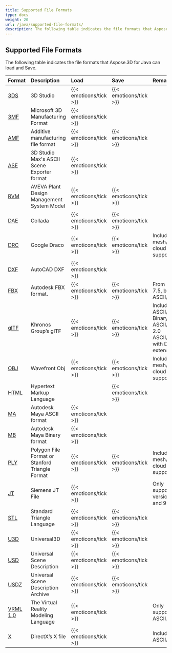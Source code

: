```yaml
---
title: Supported File Formats
type: docs
weight: 20
url: /java/supported-file-formats/
description: The following table indicates the file formats that Aspose.3D for Java can load and Save.
---
```


## **Supported File Formats**
The following table indicates the file formats that Aspose.3D for Java can load and Save.

|**Format**|**Description**|**Load**|**Save**|**Remarks**|
| :- | :- | :- | :- | :- |
|[3DS](https://docs.fileformat.com/3d/3ds/)|3D Studio|{{< emoticons/tick >}}|{{< emoticons/tick >}}| |
|[3MF](https://docs.fileformat.com/3d/3mf/)|Microsoft 3D Manufacturing Format|{{< emoticons/tick >}}| | |
|[AMF](https://docs.fileformat.com/3d/amf/)|Additive manufacturing file format|{{< emoticons/tick >}}|{{< emoticons/tick >}}| |
|[ASE](https://docs.fileformat.com/3d/ase/)|3D Studio Max's ASCII Scene Exporter format|{{< emoticons/tick >}}| | |
|[RVM](https://docs.fileformat.com/3d/rvm/)|AVEVA Plant Design Management System Model|{{< emoticons/tick >}}|{{< emoticons/tick >}}| |
|[DAE](https://docs.fileformat.com/3d/dae/)|Collada|{{< emoticons/tick >}}|{{< emoticons/tick >}}| |
|[DRC](https://docs.fileformat.com/3d/drc/)|Google Draco|{{< emoticons/tick >}}|{{< emoticons/tick >}}|Including mesh/point cloud support|
|[DXF](https://docs.fileformat.com/cad/dxf/)|AutoCAD DXF|{{< emoticons/tick >}}| | |
|[FBX](https://docs.fileformat.com/3d/fbx/)|Autodesk FBX format.|{{< emoticons/tick >}}|{{< emoticons/tick >}}|From 7.2 to 7.5, both ASCII/Binary.|
|[glTF](https://docs.fileformat.com/3d/glb/)|Khronos Group’s glTF|{{< emoticons/tick >}}|{{< emoticons/tick >}}|Including 1.0 ASCII/ Binary, 2.0 ASCII/Binary, 2.0 ASCII/Binary with Draco extension|
|[OBJ](https://docs.fileformat.com/3d/obj/)|Wavefront Obj|{{< emoticons/tick >}}|{{< emoticons/tick >}}|Including mesh/point cloud support.|
|[HTML](https://docs.fileformat.com/web/html/)|Hypertext Markup Language| |{{< emoticons/tick >}}| |
|[MA](https://docs.fileformat.com/3d/ma/)|Autodesk Maya ASCII format|{{< emoticons/tick >}} | | |
|[MB](https://docs.fileformat.com/3d/mb/)|Autodesk Maya Binary format|{{< emoticons/tick >}} | | |
|[PLY](https://docs.fileformat.com/3d/ply/)|Polygon File Format or Stanford Triangle Format|{{< emoticons/tick >}}|{{< emoticons/tick >}}|Including mesh/point cloud support.|
|[JT](https://docs.fileformat.com/3d/jt/)|Siemens JT File|{{< emoticons/tick >}}| |Only supports version 8 and 9.|
|[STL](https://docs.fileformat.com/cad/stl/)|Standard Triangle Language|{{< emoticons/tick >}}|{{< emoticons/tick >}}| |
|[U3D](https://docs.fileformat.com/3d/u3d/)|Universal3D|{{< emoticons/tick >}}|{{< emoticons/tick >}}| |
|[USD](https://docs.fileformat.com/3d/usd/)|Universal Scene Description|{{< emoticons/tick >}}|{{< emoticons/tick >}}| |
|[USDZ](https://docs.fileformat.com/3d/usdz/)|Universal Scene Description Archive|{{< emoticons/tick >}}|{{< emoticons/tick >}}| |
|[VRML 1.0](https://docs.fileformat.com/3d/vrml/)|The Virtual Reality Modeling Language|{{< emoticons/tick >}}| |Only supports 1.0 ASCII.|
|[X](https://docs.fileformat.com/3d/x/)|DirectX’s X file|{{< emoticons/tick >}}| |Including ASCII/Binary.|

